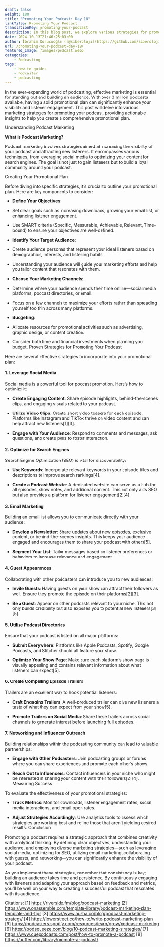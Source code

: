 ```yaml
---
draft: false
weight: 180
title: "Promoting Your Podcast: Day 18"
linkTitle: Promoting Your Podcast
translationKey: promoting-your-podcast
description: In this blog post, we explore various strategies for promoting your podcast and provide actionable insights for creating a comprehensive promotional plan.
date: 2024-10-13T21:46:25+03:00
author: İbrahim Korucuoğlu ([@siberoloji](https://github.com/siberoloji))
url: /promoting-your-podcast-day-18/
featured_image: /images/podcast.webp
categories:
    - Podcasting
tags:
    - how-to guides
    - Podcaster
    - podcasting
---
```

In the ever-expanding world of podcasting, effective marketing is essential for standing out and building an audience. With over 3 million podcasts available, having a solid promotional plan can significantly enhance your visibility and listener engagement. This post will delve into various marketing strategies for promoting your podcast, providing actionable insights to help you create a comprehensive promotional plan.

Understanding Podcast Marketing

**What is Podcast Marketing?**

Podcast marketing involves strategies aimed at increasing the visibility of your podcast and attracting new listeners. It encompasses various techniques, from leveraging social media to optimizing your content for search engines. The goal is not just to gain listeners but to build a loyal community around your podcast.

Creating Your Promotional Plan

Before diving into specific strategies, it’s crucial to outline your promotional plan. Here are key components to consider:
* **Define Your Objectives**:

* Set clear goals such as increasing downloads, growing your email list, or enhancing listener engagement.

* Use SMART criteria (Specific, Measurable, Achievable, Relevant, Time-bound) to ensure your objectives are well-defined.

* **Identify Your Target Audience**:

* Create audience personas that represent your ideal listeners based on demographics, interests, and listening habits.

* Understanding your audience will guide your marketing efforts and help you tailor content that resonates with them.

* **Choose Your Marketing Channels**:

* Determine where your audience spends their time online—social media platforms, podcast directories, or email.

* Focus on a few channels to maximize your efforts rather than spreading yourself too thin across many platforms.

* **Budgeting**:

* Allocate resources for promotional activities such as advertising, graphic design, or content creation.

* Consider both time and financial investments when planning your budget.
Proven Strategies for Promoting Your Podcast

Here are several effective strategies to incorporate into your promotional plan:
#### 1. **Leverage Social Media**

Social media is a powerful tool for podcast promotion. Here’s how to optimize it:
* **Create Engaging Content**: Share episode highlights, behind-the-scenes clips, and engaging visuals related to your podcast.

* **Utilize Video Clips**: Create short video teasers for each episode. Platforms like Instagram and TikTok thrive on video content and can help attract new listeners[1][3].

* **Engage with Your Audience**: Respond to comments and messages, ask questions, and create polls to foster interaction.

#### 2. **Optimize for Search Engines**

Search Engine Optimization (SEO) is vital for discoverability:
* **Use Keywords**: Incorporate relevant keywords in your episode titles and descriptions to improve search rankings[4].

* **Create a Podcast Website**: A dedicated website can serve as a hub for all episodes, show notes, and additional content. This not only aids SEO but also provides a platform for listener engagement[2][4].

#### 3. **Email Marketing**

Building an email list allows you to communicate directly with your audience:
* **Develop a Newsletter**: Share updates about new episodes, exclusive content, or behind-the-scenes insights. This keeps your audience engaged and encourages them to share your podcast with others[5].

* **Segment Your List**: Tailor messages based on listener preferences or behaviors to increase relevance and engagement.

#### 4. **Guest Appearances**

Collaborating with other podcasters can introduce you to new audiences:
* **Invite Guests**: Having guests on your show can attract their followers as well. Ensure they promote the episode on their platforms[2][3].

* **Be a Guest**: Appear on other podcasts relevant to your niche. This not only builds credibility but also exposes you to potential new listeners[3][5].

#### 5. **Utilize Podcast Directories**

Ensure that your podcast is listed on all major platforms:
* **Submit Everywhere**: Platforms like Apple Podcasts, Spotify, Google Podcasts, and Stitcher should all feature your show.

* **Optimize Your Show Page**: Make sure each platform’s show page is visually appealing and contains relevant information about what listeners can expect[5].

#### 6. **Create Compelling Episode Trailers**

Trailers are an excellent way to hook potential listeners:
* **Craft Engaging Trailers**: A well-produced trailer can give new listeners a taste of what they can expect from your show[5].

* **Promote Trailers on Social Media**: Share these trailers across social channels to generate interest before launching full episodes.

#### 7. **Networking and Influencer Outreach**

Building relationships within the podcasting community can lead to valuable partnerships:
* **Engage with Other Podcasters**: Join podcasting groups or forums where you can share experiences and promote each other’s shows.

* **Reach Out to Influencers**: Contact influencers in your niche who might be interested in sharing your content with their followers[2][4].
Measuring Success

To evaluate the effectiveness of your promotional strategies:
* **Track Metrics**: Monitor downloads, listener engagement rates, social media interactions, and email open rates.

* **Adjust Strategies Accordingly**: Use analytics tools to assess which strategies are working best and refine those that aren’t yielding desired results.
Conclusion

Promoting a podcast requires a strategic approach that combines creativity with analytical thinking. By defining clear objectives, understanding your audience, and employing diverse marketing strategies—such as leveraging social media, optimizing for SEO, utilizing email marketing, collaborating with guests, and networking—you can significantly enhance the visibility of your podcast.

As you implement these strategies, remember that consistency is key; building an audience takes time and persistence. By continuously engaging with listeners and adapting your approach based on feedback and metrics, you'll be well on your way to creating a successful podcast that resonates with its audience.

Citations: [1] https://riverside.fm/blog/podcast-marketing [2] https://www.onassemble.com/template-library/podcast-marketing-plan-template-and-tips [3] https://www.ausha.co/blog/podcast-marketing-strategy/ [4] https://lowerstreet.co/how-to/write-podcast-marketing-plan [5] https://podcasters.spotify.com/resources/learn/grow/podcast-marketing [6] https://podsqueeze.com/blog/10-podcast-marketing-strategies/ [7] https://www.cuepodcasts.com/post/how-to-promote-a-podcast [8] https://buffer.com/library/promote-a-podcast/
